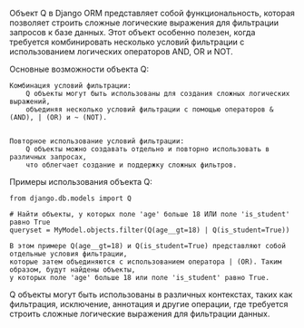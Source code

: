 
Объект Q в Django ORM представляет собой функциональность, которая позволяет строить сложные логические выражения
для фильтрации запросов к базе данных. Этот объект особенно полезен, когда требуется комбинировать
несколько условий фильтрации с использованием логических операторов AND, OR и NOT.


Основные возможности объекта Q:

    Комбинация условий фильтрации:
        Q объекты могут быть использованы для создания сложных логических выражений,
        объединяя несколько условий фильтрации с помощью операторов & (AND), | (OR) и ~ (NOT).


    Повторное использование условий фильтрации:
        Q объекты можно создавать отдельно и повторно использовать в различных запросах,
        что облегчает создание и поддержку сложных фильтров.


Примеры использования объекта Q:

    from django.db.models import Q

    # Найти объекты, у которых поле 'age' больше 18 ИЛИ поле 'is_student' равно True
    queryset = MyModel.objects.filter(Q(age__gt=18) | Q(is_student=True))

    В этом примере Q(age__gt=18) и Q(is_student=True) представляют собой отдельные условия фильтрации,
    которые затем объединяются с использованием оператора | (OR). Таким образом, будут найдены объекты,
    у которых поле 'age' больше 18 или поле 'is_student' равно True.


Q объекты могут быть использованы в различных контекстах, таких как фильтрация, исключение, аннотация и другие операции,
где требуется строить сложные логические выражения для фильтрации данных.
